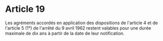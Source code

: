 # Article 19

Les agréments accordés en application des dispositions de l'article 4 et de l'article 5 (1°) de l'arrêté du 9 avril 1962 restent valables pour une durée maximale de dix ans à partir de la date de leur notification.
